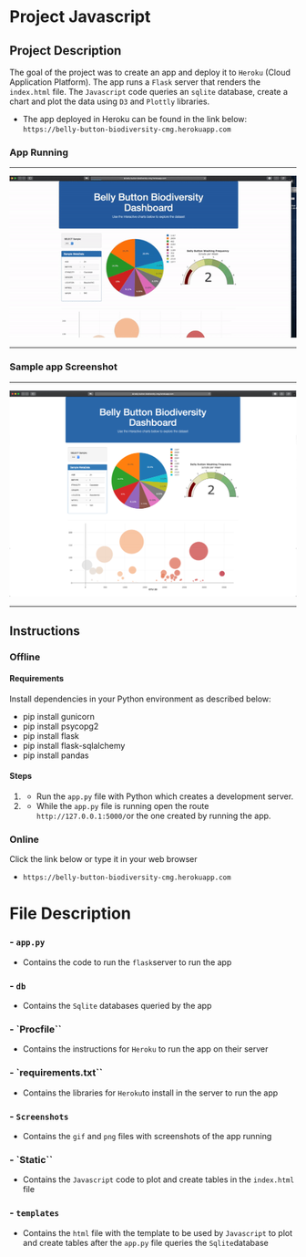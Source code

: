 # Project Javascript

## Project Description
The goal of the project was to create an app and deploy it to `Heroku` (Cloud Application Platform).
The app runs a `Flask` server that renders the `index.html` file. The `Javascript` code queries an `sqlite` database, create a chart and plot the data using `D3` and `Plottly` libraries.
- The app deployed in Heroku can be found in the link below:
`https://belly-button-biodiversity-cmg.herokuapp.com`

### App Running 
<hr>

![App Running](Screenshots/Belly_Button_Biodiversity_app.gif "App Running")
<hr>

### Sample app Screenshot
<hr> 

![Screenshot](Screenshots/Belly_Button_Biodiversity_app.png "Screenshot")
<hr>

## Instructions

### Offline
#### Requirements 
Install dependencies in your Python environment as described below:
- pip install gunicorn
- pip install psycopg2
- pip install flask
- pip install flask-sqlalchemy
- pip install pandas

#### Steps
1. - Run the `app.py` file with Python which creates a development server.
2. - While the `app.py` file is running open the route `http://127.0.0.1:5000/`or the one created by running the app.

### Online
Click the link below or type it in your web browser
- `https://belly-button-biodiversity-cmg.herokuapp.com`

# File Description
### - `app.py`
- Contains the code to run the `flask`server to run the app
### - `db`
- Contains the `Sqlite` databases queried by the app
### - `Procfile``
- Contains the instructions for `Heroku` to run the app on their server
### - `requirements.txt``
- Contains the libraries for `Heroku`to install in the server to run the app
### - `Screenshots`
- Contains the `gif` and `png` files with screenshots of the app running
### - `Static``
- Contains the `Javascript` code to plot and create tables in the `index.html` file
### - `templates`
- Contains the `html` file with the template to be used by `Javascript` to plot and create tables after the `app.py` file queries the `Sqlite`database